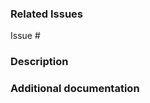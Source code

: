 ### Related Issues
<!--Write issue number-->
Issue #

### Description
<!--Describe how you solved the issue for your reviewer-->

### Additional documentation

